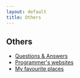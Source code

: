 ```yaml
---
layout: default
title: Others
---
```


## Others

* [Questions & Answers](qa.html)
* [Programmer's websites](programmers_websites.html)
* [My favourite places](favourite_places.html)